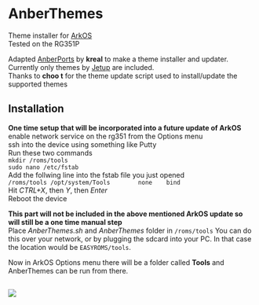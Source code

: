 # AnberThemes
Theme installer for [ArkOS](https://github.com/christianhaitian/arkos)  
Tested on the RG351P  

Adapted [AnberPorts](https://github.com/krishenriksen/AnberPorts) by **kreal** to make a theme installer and updater. Currently only themes by [Jetup](https://github.com/Jetup13) are included.  
Thanks to **choo t** for the theme update script used to install/update the supported themes  

## Installation

**One time setup that will be incorporated into a future update of ArkOS**  
enable network service on the rg351 from the Options menu  
ssh into the device using something like Putty  
Run these two commands  
`mkdir /roms/tools`  
`sudo nano /etc/fstab`  
Add the follwing line into the fstab file you just opened  
```/roms/tools /opt/system/Tools        none    bind```  
Hit *CTRL+X*, then *Y*, then *Enter*  
Reboot the device  

**This part will not be included in the above mentioned ArkOS update so will still be a one time manual step**  
Place *AnberThemes.sh* and *AnberThemes* folder in `/roms/tools` 
You can do this over your network, or by plugging the sdcard into your PC. In that case the location would be `EASYROMS/tools`.

Now in ArkOS Options menu there will be a folder called **Tools** and AnberThemes can be run from there.  
  
##    
  
<a href="https://www.buymeacoffee.com/TadMSTR"><img src="https://img.buymeacoffee.com/button-api/?text=Buy me a coffee&emoji=&slug=TadMSTR&button_colour=FFDD00&font_colour=000000&font_family=Comic&outline_colour=000000&coffee_colour=ffffff"></a>
